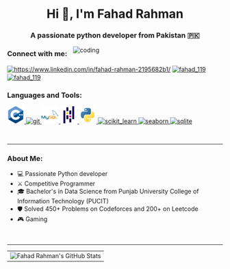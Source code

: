 <h1 align="center">Hi 👋, I'm Fahad Rahman</h1>
<h3 align="center">A passionate python developer from Pakistan 🇵🇰</h3>
<img align = "right" alt = "coding" width = "350" src ="https://static.tildacdn.biz/tild3930-6134-4666-b963-386462303334/programmer_1.gif">
<h3 align="left">Connect with me:</h3>
<p align="left">
<a href="https://linkedin.com/in/https://www.linkedin.com/in/fahad-rahman-2195682b1/" target="blank"><img align="center" src="https://raw.githubusercontent.com/rahuldkjain/github-profile-readme-generator/master/src/images/icons/Social/linked-in-alt.svg" alt="https://www.linkedin.com/in/fahad-rahman-2195682b1/" height="30" width="40" /></a>
<a href="https://codeforces.com/profile/fahad_119" target="blank"><img align="center" src="https://raw.githubusercontent.com/rahuldkjain/github-profile-readme-generator/master/src/images/icons/Social/codeforces.svg" alt="fahad_119" height="30" width="40" /></a>
<a href="https://www.leetcode.com/fahad_119" target="blank"><img align="center" src="https://raw.githubusercontent.com/rahuldkjain/github-profile-readme-generator/master/src/images/icons/Social/leet-code.svg" alt="fahad_119" height="30" width="40" /></a>
</p>

<h3 align="left">Languages and Tools:</h3>
<p align="left"> <a href="https://www.w3schools.com/cpp/" target="_blank" rel="noreferrer"> <img src="https://raw.githubusercontent.com/devicons/devicon/master/icons/cplusplus/cplusplus-original.svg" alt="cplusplus" width="40" height="40"/> </a> <a href="https://git-scm.com/" target="_blank" rel="noreferrer"> <img src="https://www.vectorlogo.zone/logos/git-scm/git-scm-icon.svg" alt="git" width="40" height="40"/> </a> <a href="https://www.mysql.com/" target="_blank" rel="noreferrer"> <img src="https://raw.githubusercontent.com/devicons/devicon/master/icons/mysql/mysql-original-wordmark.svg" alt="mysql" width="40" height="40"/> </a> <a href="https://pandas.pydata.org/" target="_blank" rel="noreferrer"> <img src="https://raw.githubusercontent.com/devicons/devicon/2ae2a900d2f041da66e950e4d48052658d850630/icons/pandas/pandas-original.svg" alt="pandas" width="40" height="40"/> </a> <a href="https://www.python.org" target="_blank" rel="noreferrer"> <img src="https://raw.githubusercontent.com/devicons/devicon/master/icons/python/python-original.svg" alt="python" width="40" height="40"/> </a> <a href="https://scikit-learn.org/" target="_blank" rel="noreferrer"> <img src="https://upload.wikimedia.org/wikipedia/commons/0/05/Scikit_learn_logo_small.svg" alt="scikit_learn" width="40" height="40"/> </a> <a href="https://seaborn.pydata.org/" target="_blank" rel="noreferrer"> <img src="https://seaborn.pydata.org/_images/logo-mark-lightbg.svg" alt="seaborn" width="40" height="40"/> </a> <a href="https://www.sqlite.org/" target="_blank" rel="noreferrer"> <img src="https://www.vectorlogo.zone/logos/sqlite/sqlite-icon.svg" alt="sqlite" width="40" height="40"/> </a> </p>
<br>
<hr>
<h3 align="left">About Me:</h3>

- 💻 Passionate Python developer
- ⚔️ Competitive Programmer
- 🎓 Bachelor's in Data Science from Punjab University College of Information Technology (PUCIT)
- 🛡️ Solved 450+ Problems on Codeforces and 200+ on Leetcode
- 🎮 Gaming
  
<br>
<hr>
<table align="center" width="100%" height="100%" >
    <tr>
       <td><img style="border: none;" src="https://github-profile-summary-cards.vercel.app/api/cards/profile-details?username=fahadrahmanx&theme=github_dark" alt="Fahad Rahman's GitHub Stats"/></td>
    </tr>
 </table>

